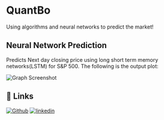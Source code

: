 # QuantBo

Using algorithms and neural networks to predict the market!

## Neural Network Prediction
Predicts Next day closing price using long short term memory networks(LSTM) for S&P 500.
The following is the output plot:

![Graph Screenshot](https://i.imgur.com/Jv8bfFX.png)

## 🔗 Links
[![Github](https://img.shields.io/badge/my_portfolio-000?style=for-the-badge&logo=ko-fi&logoColor=white)](https://github.com/ag-wnl)
[![linkedin](https://img.shields.io/badge/linkedin-0A66C2?style=for-the-badge&logo=linkedin&logoColor=white)](https://www.linkedin.com/in/agnideep/)
